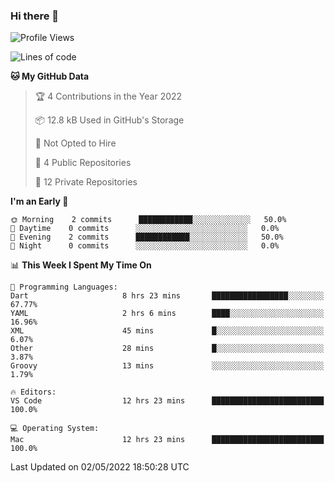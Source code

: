 ### Hi there 👋

<!--
**utkugedik/utkugedik** is a ✨ _special_ ✨ repository because its `README.md` (this file) appears on your GitHub profile.

Here are some ideas to get you started:

- 🔭 I’m currently working on ...
- 🌱 I’m currently learning ...
- 👯 I’m looking to collaborate on ...
- 🤔 I’m looking for help with ...
- 💬 Ask me about ...
- 📫 How to reach me: ...
- 😄 Pronouns: ...
- ⚡ Fun fact: ...
-->

<!--START_SECTION:waka-->
![Profile Views](http://img.shields.io/badge/Profile%20Views-0-blue)

![Lines of code](https://img.shields.io/badge/From%20Hello%20World%20I%27ve%20Written-23%20Thousand%20lines%20of%20code-blue)

**🐱 My GitHub Data** 

> 🏆 4 Contributions in the Year 2022
 > 
> 📦 12.8 kB Used in GitHub's Storage 
 > 
> 🚫 Not Opted to Hire
 > 
> 📜 4 Public Repositories 
 > 
> 🔑 12 Private Repositories  
 > 
**I'm an Early 🐤** 

```text
🌞 Morning    2 commits      ████████████░░░░░░░░░░░░░   50.0% 
🌆 Daytime    0 commits      ░░░░░░░░░░░░░░░░░░░░░░░░░   0.0% 
🌃 Evening    2 commits      ████████████░░░░░░░░░░░░░   50.0% 
🌙 Night      0 commits      ░░░░░░░░░░░░░░░░░░░░░░░░░   0.0%

```


📊 **This Week I Spent My Time On** 

```text
💬 Programming Languages: 
Dart                     8 hrs 23 mins       █████████████████░░░░░░░░   67.77% 
YAML                     2 hrs 6 mins        ████░░░░░░░░░░░░░░░░░░░░░   16.96% 
XML                      45 mins             █░░░░░░░░░░░░░░░░░░░░░░░░   6.07% 
Other                    28 mins             █░░░░░░░░░░░░░░░░░░░░░░░░   3.87% 
Groovy                   13 mins             ░░░░░░░░░░░░░░░░░░░░░░░░░   1.79%

🔥 Editors: 
VS Code                  12 hrs 23 mins      █████████████████████████   100.0%

💻 Operating System: 
Mac                      12 hrs 23 mins      █████████████████████████   100.0%

```


 Last Updated on 02/05/2022 18:50:28 UTC
<!--END_SECTION:waka-->
